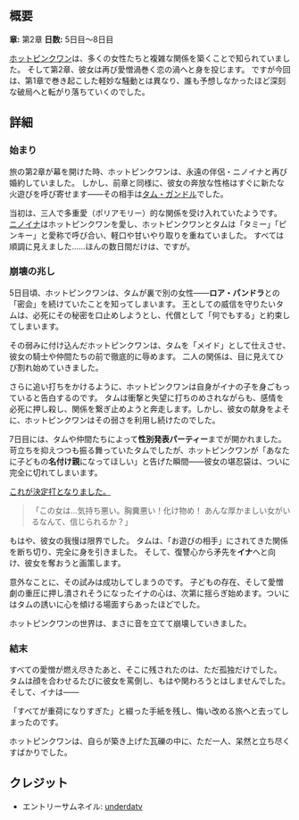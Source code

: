 <!-- title: ホットピンクワンの崩れゆく関係 -->

<!-- quote: 彼も知っていた――こんな身勝手な願いが叶うはずなどないことを。 -->

<!-- chapters: 1 -->

<!-- images: (ホットピンクワンに辱められるタム・ガンドル), (ああそう、彼女は一度「数独」で命を絶とうとしたこともある), (ホットピンクの性別発表パーティー), (ホットピンクワンがイナの最後の手紙を読む) -->

<!-- model: false -->

## 概要

**章:** 第2章
**日数:** 5日目～8日目

[ホットピンクワン](#entry:irys-entry)は、多くの女性たちと複雑な関係を築くことで知られていました。
そして第2章、彼女は再び愛憎渦巻く恋の渦へと身を投じます。
ですが今回は、第1章で巻き起こした軽妙な騒動とは異なり、誰も予想しなかったほど深刻な破局へと転がり落ちていくのでした。

## 詳細

### 始まり

旅の第2章が幕を開けた時、ホットピンクワンは、永遠の伴侶・ニノイナと再び婚約していました。
しかし、前章と同様に、彼女の奔放な性格はすぐに新たな火遊びを呼び寄せます――その相手は[タム・ガンドル](#entry:kronii-entry)でした。

当初は、三人で多重愛（ポリアモリー）的な関係を受け入れていたようです。
[ニノイナ](#entry:ina-entry)はホットピンクワンを愛し、ホットピンクワンとタムは「タミー」「ピンキー」と愛称で呼び合い、軽口や甘いやり取りを重ねていました。
すべては順調に見えました……ほんの数日間だけは、ですが。

### 崩壊の兆し

5日目頃、ホットピンクワンは、タムが裏で別の女性――**ロア・パンドラ**との「密会」を続けていたことを知ってしまいます。
王としての威信を守りたいタムは、必死にその秘密を口止めしようとし、代償として「何でもする」と約束してしまいます。

その弱みに付け込んだホットピンクワンは、タムを「メイド」として仕えさせ、彼女の騎士や仲間たちの前で徹底的に辱めます。
二人の関係は、目に見えてひび割れ始めていきました。

さらに追い打ちをかけるように、ホットピンクワンは自身がイナの子を身ごもっていると告白するのです。
タムは衝撃と失望に打ちのめされながらも、感情を必死に押し殺し、関係を繋ぎ止めようと奔走します。しかし、彼女の献身をよそに、ホットピンクワンはその弱さを利用し続けたのでした。

7日目には、タムや仲間たちによって**性別発表パーティー**までが開かれました。
苛立ちを抑えつつも振る舞っていたタムでしたが、ホットピンクワンが「あなたに子どもの**名付け親**になってほしい」と告げた瞬間――彼女の堪忍袋は、ついに完全に切れてしまいます。

[これが決定打となりました。](https://www.youtube.com/live/CUh9eciJil4?t=7701)

> 「この女は…気持ち悪い。胸糞悪い！化け物め！
> あんな厚かましい女がいるなんて、信じられるか？」

もはや、彼女の我慢は限界でした。
タムは、「お遊びの相手」にされてきた関係を断ち切り、完全に身を引きました。
そして、復讐心から矛先を**イナ**へと向け、彼女を奪おうと画策します。

意外なことに、その試みは成功してしまうのです。
子どもの存在、そして愛憎劇の重圧に押し潰されそうになったイナの心は、次第に揺らぎ始めます。ついにはタムの誘いに心を傾ける場面すらあったほどでした。

ホットピンクワンの世界は、まさに音を立てて崩壊していきました。

### 結末

すべての愛憎が燃え尽きたあと、そこに残されたのは、ただ孤独だけでした。
タムは顔を合わせるたびに彼女を罵倒し、もはや関わろうとはしませんでした。
そして、イナは――

「すべてが重荷になりすぎた」と綴った手紙を残し、悔い改める旅へと去ってしまったのです。

ホットピンクワンは、自らが築き上げた瓦礫の中に、ただ一人、呆然と立ち尽くすばかりでした。

## クレジット

- エントリーサムネイル: [underdatv](https://x.com/underdatv/status/1921053079169912913/)